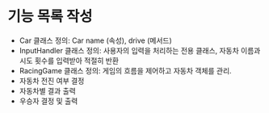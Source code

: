 # 기능 목록 작성

- Car 클래스 정의: Car name (속성), drive (메서드)
- InputHandler 클래스 정의: 사용자의 입력을 처리하는 전용 클래스, 자동차 이름과 시도 횟수를 입력받아 적절히 반환
- RacingGame 클래스 정의: 게임의 흐름을 제어하고 자동차 객체를 관리.
- 자동차 전진 여부 결정
- 자동차별 결과 출력
- 우승자 결정 및 출력
